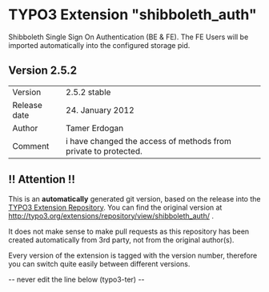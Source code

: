 # TYPO3 Extension "shibboleth_auth"
Shibboleth Single Sign On Authentication (BE & FE). The FE Users will be imported automatically into the configured storage pid.

## Version 2.5.2




<table>
	<tr><td>Version</td><td>2.5.2 stable</td></tr>
	<tr><td>Release date</td><td>24. January 2012</td></tr>
	<tr><td>Author</td><td>Tamer Erdogan</td></tr>
	<tr><td>Comment</td><td>i have changed the access of methods from private to protected.</td></tr>
</table>

## !! Attention !!
This is an **automatically** generated git version, based on the release into the [TYPO3 Extension Repository](http://www.typo3.org/extensions/).
You can find the original version at http://typo3.org/extensions/repository/view/shibboleth_auth/ .

It does not make sense to make pull requests as this repository has been created automatically from 3rd party, not from the original author(s).

Every version of the extension is tagged with the version number, therefore you can switch quite easily between different versions.


-- never edit the line below (typo3-ter) --